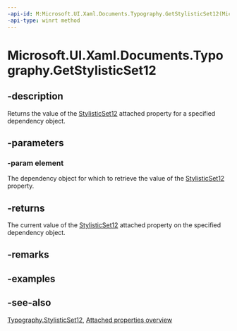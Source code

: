 ```yaml
---
-api-id: M:Microsoft.UI.Xaml.Documents.Typography.GetStylisticSet12(Microsoft.UI.Xaml.DependencyObject)
-api-type: winrt method
---
```


<!-- Method syntax
public bool GetStylisticSet12(Windows.UI.Xaml.DependencyObject element)
-->

# Microsoft.UI.Xaml.Documents.Typography.GetStylisticSet12

## -description
Returns the value of the [StylisticSet12](typography_stylisticset12.md) attached property for a specified dependency object.

## -parameters
### -param element
The dependency object for which to retrieve the value of the [StylisticSet12](typography_stylisticset12.md) property.

## -returns
The current value of the [StylisticSet12](typography_stylisticset12.md) attached property on the specified dependency object.

## -remarks

## -examples

## -see-also

[Typography.StylisticSet12](typography_stylisticset12.md), [Attached properties overview](/windows/uwp/xaml-platform/attached-properties-overview)
